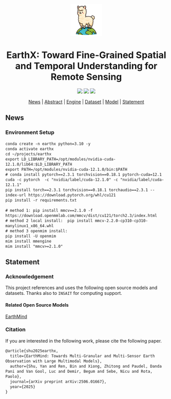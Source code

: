 
<p align="center">
    <img src="asset/earthx.png" alt="Image" width="100">
</p>
<div align="center">
<h1 align="center">EarthX: Toward Fine-Grained Spatial and Temporal Understanding for Remote Sensing
</h1>
</div>

<p align="center">
    <a href=""><img src="https://img.shields.io/badge/Arxiv-2418.09110-b31b1b.svg?logo=arXiv"></a>
    <a href="https://github.com/insait-institute/earthx-website/index.html"><img src="https://img.shields.io/badge/EarthX-Project_Page-<color>"></a>
    <a href="https://github.com/insait-institute/earthx/blob/main/LICENSE"><img src="https://img.shields.io/badge/License-MIT-yellow"></a>
</p>

<p align="center">
  <a href="#news">News</a> |
  <a href="#abstract">Abstract</a> |
  <a href="#engine">Engine</a> |
  <a href="#dataset">Dataset</a> |
  <a href="#model">Model</a> |
  <a href="#statement">Statement</a>
</p>


## News


### Environment Setup
```
conda create -n earthx python=3.10 -y
conda activate earthx
cd ~/projects/earthx
export LD_LIBRARY_PATH=/opt/modules/nvidia-cuda-12.1.0/lib64:$LD_LIBRARY_PATH
export PATH=/opt/modules/nvidia-cuda-12.1.0/bin:$PATH
# conda install pytorch==2.3.1 torchvision==0.18.1 pytorch-cuda=12.1 cuda -c pytorch  -c "nvidia/label/cuda-12.1.0" -c "nvidia/label/cuda-12.1.1"
pip install torch==2.3.1 torchvision==0.18.1 torchaudio==2.3.1 --index-url https://download.pytorch.org/whl/cu121
pip install -r requirements.txt

# method 1: pip install mmcv==2.1.0 -f https://download.openmmlab.com/mmcv/dist/cu121/torch2.3/index.html 
# method 2 local install:  pip install mmcv-2.2.0-cp310-cp310-manylinux1_x86_64.whl
# method 3 openmim install:
pip install -U openmim
mim install mmengine
mim install "mmcv>=2.1.0"
```

## Statement

### Acknowledgement

This project references and uses the following open source models and datasets. Thanks also to `INSAIT` for computing support.

#### Related Open Source Models

[EarthMind](https://github.com/shuyansy/earthx)

### Citation

If you are interested in the following work, please cite the following paper.

```
@article{shu2025earthx,
  title={EarthMind: Towards Multi-Granular and Multi-Sensor Earth Observation with Large Multimodal Models},
  author={Shu, Yan and Ren, Bin and Xiong, Zhitong and Paudel, Danda Pani and Van Gool, Luc and Demir, Begum and Sebe, Nicu and Rota, Paolo},
  journal={arXiv preprint arXiv:2506.01667},
  year={2025}
}
```
